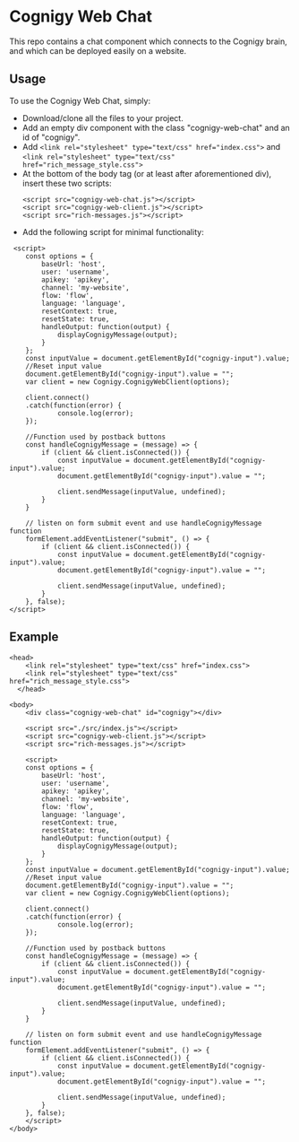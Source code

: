# Cognigy Web Chat

This repo contains a chat component which connects to the Cognigy brain, and which can be deployed easily on a website.

## Usage
To use the Cognigy Web Chat, simply:
- Download/clone all the files to your project.
- Add an empty div component with the class "cognigy-web-chat" and an id of "cognigy".
- Add `<link rel="stylesheet" type="text/css" href="index.css">` and `<link rel="stylesheet" type="text/css" href="rich_message_style.css">`
- At the bottom of the body tag (or at least after aforementioned div), insert these two scripts:
  ```
  <script src="cognigy-web-chat.js"></script>
  <script src="cognigy-web-client.js"></script>
  <script src="rich-messages.js"></script>
  ```
- Add the following script for minimal functionality:
```
 <script>
    const options = {
        baseUrl: 'host',
        user: 'username',
        apikey: 'apikey',
        channel: 'my-website',
        flow: 'flow',
        language: 'language',
        resetContext: true,
        resetState: true,
        handleOutput: function(output) {
            displayCognigyMessage(output);
        }
    };
    const inputValue = document.getElementById("cognigy-input").value;
    //Reset input value
    document.getElementById("cognigy-input").value = "";
    var client = new Cognigy.CognigyWebClient(options);

    client.connect()
    .catch(function(error) {
            console.log(error);
    });

    //Function used by postback buttons
    const handleCognigyMessage = (message) => {
        if (client && client.isConnected()) {
            const inputValue = document.getElementById("cognigy-input").value;
            document.getElementById("cognigy-input").value = "";

            client.sendMessage(inputValue, undefined);
        }
    }

    // listen on form submit event and use handleCognigyMessage function
    formElement.addEventListener("submit", () => {
        if (client && client.isConnected()) {
            const inputValue = document.getElementById("cognigy-input").value;
            document.getElementById("cognigy-input").value = "";

            client.sendMessage(inputValue, undefined);
        }
    }, false);
</script>
```

 ## Example

```
<head>
	<link rel="stylesheet" type="text/css" href="index.css">
	<link rel="stylesheet" type="text/css" href="rich_message_style.css">
  </head>
  
<body>
    <div class="cognigy-web-chat" id="cognigy"></div>

    <script src="./src/index.js"></script>
    <script src="cognigy-web-client.js"></script>
    <script src="rich-messages.js"></script>

    <script>
    const options = {
        baseUrl: 'host',
        user: 'username',
        apikey: 'apikey',
        channel: 'my-website',
        flow: 'flow',
        language: 'language',
        resetContext: true,
        resetState: true,
        handleOutput: function(output) {
            displayCognigyMessage(output);
        }
    };
    const inputValue = document.getElementById("cognigy-input").value;
    //Reset input value
    document.getElementById("cognigy-input").value = "";
    var client = new Cognigy.CognigyWebClient(options);

    client.connect()
    .catch(function(error) {
            console.log(error);
    });

    //Function used by postback buttons
    const handleCognigyMessage = (message) => {
        if (client && client.isConnected()) {
            const inputValue = document.getElementById("cognigy-input").value;
            document.getElementById("cognigy-input").value = "";

            client.sendMessage(inputValue, undefined);
        }
    }

    // listen on form submit event and use handleCognigyMessage function
    formElement.addEventListener("submit", () => {
        if (client && client.isConnected()) {
            const inputValue = document.getElementById("cognigy-input").value;
            document.getElementById("cognigy-input").value = "";

            client.sendMessage(inputValue, undefined);
        }
    }, false);
    </script>
</body>
 ```
